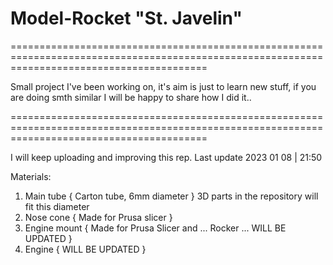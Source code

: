 # Model-Rocket "St. Javelin"

==============================================================================================================================================

 Small project I've been working on, it's aim is just to learn new stuff, if you are doing smth similar I will be happy to share how I did it..

==============================================================================================================================================

I will keep uploading and improving this rep. Last update 2023 01 08 | 21:50

Materials:

1. Main tube { Carton tube, 6mm diameter } 3D parts in the repository will fit this diameter
2. Nose cone { Made for Prusa slicer }
3. Engine mount { Made for Prusa Slicer and ... Rocker ... WILL BE UPDATED }
4. Engine { WILL BE UPDATED }

